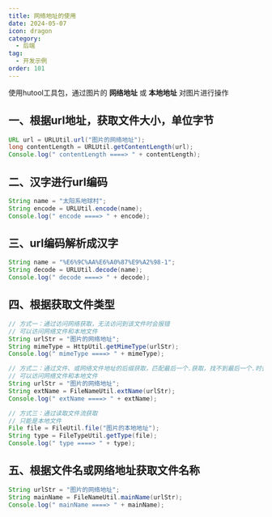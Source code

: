 ```yaml
---
title: 网络地址的使用
date: 2024-05-07
icon: dragon
category:
  - 后端
tag:
  - 开发示例
order: 101
---
```


使用hutool工具包，通过图片的 **网络地址** 或 **本地地址** 对图片进行操作

<!-- more -->

## 一、根据url地址，获取文件大小，单位字节

```java
URL url = URLUtil.url("图片的网络地址");
long contentLength = URLUtil.getContentLength(url);
Console.log(" contentLength ====> " + contentLength);
```

## 二、汉字进行url编码

```java
String name = "太阳系地球村";
String encode = URLUtil.encode(name);
Console.log(" encode ====> " + encode);
```

## 三、url编码解析成汉字

```java
String name = "%E6%9C%AA%E6%A0%87%E9%A2%98-1";
String decode = URLUtil.decode(name);
Console.log(" decode ====> " + decode);
```

## 四、根据获取文件类型

```java
// 方式一：通过访问网络获取，无法访问到该文件时会报错
// 可以访问网络文件和本地文件
String urlStr = "图片的网络地址";
String mimeType = HttpUtil.getMimeType(urlStr);
Console.log(" mimeType ====> " + mimeType);

// 方式二：通过文件、或网络文件地址的后缀获取，匹配最后一个.获取，找不到最后一个.时会报错
// 可以访问网络文件和本地文件
String urlStr = "图片的网络地址";
String extName = FileNameUtil.extName(urlStr);
Console.log(" extName ====> " + extName);

// 方式三：通过读取文件流获取
// 只能是本地文件
File file = FileUtil.file("图片的本地地址");
String type = FileTypeUtil.getType(file);
Console.log(" type ====> " + type);
```

## 五、根据文件名或网络地址获取文件名称

```java
String urlStr = "图片的网络地址";
String mainName = FileNameUtil.mainName(urlStr);
Console.log(" mainName ====> " + mainName);
```

